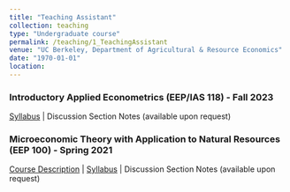 ```yaml
---
title: "Teaching Assistant"
collection: teaching
type: "Undergraduate course"
permalink: /teaching/1_TeachingAssistant
venue: "UC Berkeley, Department of Agricultural & Resource Economics"
date: "1970-01-01"
location:
---
```

### Introductory Applied Econometrics (EEP/IAS 118) - Fall 2023

[Syllabus](https://github.com/shuoy528/shuoyu.github.io/files/EEP118_syllabus.pdf) | Discussion Section Notes (available upon request)

### Microeconomic Theory with Application to Natural Resources (EEP 100) - Spring 2021

[Course Description](https://github.com/shuoy528/shuoyu.github.io/files/EEP100_CourseDescription.pdf) | [Syllabus](https://github.com/shuoy528/shuoyu.github.io/files/EEP100_syllabus.pdf) | Discussion Section Notes (available upon request)
